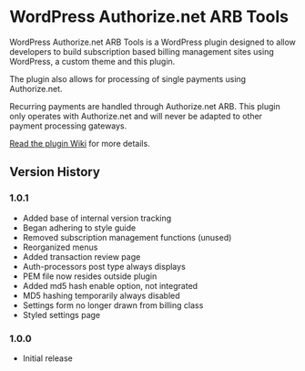 WordPress Authorize.net ARB Tools
=================================

WordPress Authorize.net ARB Tools is a WordPress plugin designed to allow developers to build subscription based billing management sites using WordPress, a custom theme and this plugin.

The plugin also allows for processing of single payments using Authorize.net.

Recurring payments are handled through Authorize.net ARB. This plugin only operates with Authorize.net and will never be adapted to other payment processing gateways.

[Read the plugin Wiki](https://github.com/ryanburnette/WordPress-Authorize.net-ARB-Tools/wiki) for more details.

Version History
---------------

### 1.0.1
+ Added base of internal version tracking
+ Began adhering to style guide
+ Removed subscription management functions (unused)
+ Reorganized menus
+ Added transaction review page
+ Auth-processors post type always displays
+ PEM file now resides outside plugin
+ Added md5 hash enable option, not integrated
+ MD5 hashing temporarily always disabled
+ Settings form no longer drawn from billing class
+ Styled settings page

### 1.0.0
+ Initial release
